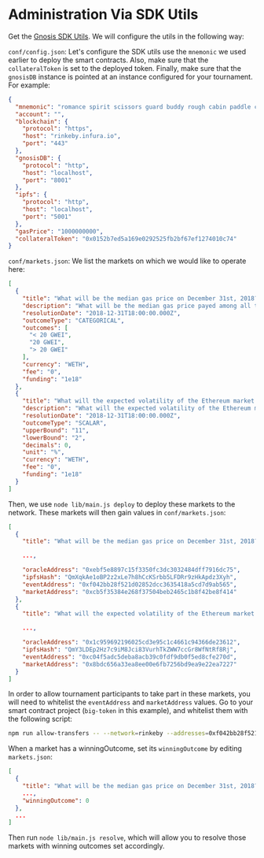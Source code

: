 # Administration Via SDK Utils

Get the [Gnosis SDK Utils](https://github.com/gnosis/gnosis-sdk-utils). We will configure the utils in the following way:

`conf/config.json`: Let's configure the SDK utils use the `mnemonic` we used earlier to deploy the smart contracts. Also, make sure that the `collateralToken` is set to the deployed token. Finally, make sure that the `gnosisDB` instance is pointed at an instance configured for your tournament. For example:

```json
{
  "mnemonic": "romance spirit scissors guard buddy rough cabin paddle cricket cactus clock buddy",
  "account": "",
  "blockchain": {
    "protocol": "https",
    "host": "rinkeby.infura.io",
    "port": "443"
  },
  "gnosisDB": {
    "protocol": "http",
    "host": "localhost",
    "port": "8001"
  },
  "ipfs": {
    "protocol": "http",
    "host": "localhost",
    "port": "5001"
  },
  "gasPrice": "1000000000",
  "collateralToken": "0x0152b7ed5a169e0292525fb2bf67ef1274010c74"
}
```

`conf/markets.json`: We list the markets on which we would like to operate here:

```json
[
  {
    "title": "What will be the median gas price on December 31st, 2018?",
    "description": "What will be the median gas price payed among all transactions on December 31st, 2018?",
    "resolutionDate": "2018-12-31T18:00:00.000Z",
    "outcomeType": "CATEGORICAL",
    "outcomes": [
      "< 20 GWEI",
      "20 GWEI",
      "> 20 GWEI"
    ],
    "currency": "WETH",
    "fee": "0",
    "funding": "1e18"
  },
  {
    "title": "What will the expected volatility of the Ethereum market be by December 31st over a 30-day estimate?",
    "description": "What will the expected volatility of the Ethereum market be by December 31st, 2018, over a 30-day estimate? Source: https://www.buybitcoinworldwide.com/ethereum-volatility/",
    "resolutionDate": "2018-12-31T18:00:00.000Z",
    "outcomeType": "SCALAR",
    "upperBound": "11",
    "lowerBound": "2",
    "decimals": 0,
    "unit": "%",
    "currency": "WETH",
    "fee": "0",
    "funding": "1e18"
  }
]
```

Then, we use `node lib/main.js deploy` to deploy these markets to the network. These markets will then gain values in `conf/markets.json`:

```json
[
  {
    "title": "What will be the median gas price on December 31st, 2018?",

    ...,

    "oracleAddress": "0xebf5e8897c15f3350fc3dc3032484dff7916dc75",
    "ipfsHash": "QmXqkAe1oBP2z2xLe7h8hCcKSrbb5LFDRr9zHkApdz3Xyh",
    "eventAddress": "0xf042bb28f521d02852dcc3635418a5cd7d9ab565",
    "marketAddress": "0xcb5f35384e268f37504beb2465c1b8f42be8f414"
  },
  {
    "title": "What will the expected volatility of the Ethereum market be by December 31st over a 30-day estimate?",

    ...,

    "oracleAddress": "0x1c959692196025cd3e95c1c4661c94366de23612",
    "ipfsHash": "QmY3LDEp2Hz7c9iM8Jci83VurhTkZWW7ccGr8WfNtRf8Rj",
    "eventAddress": "0xc04f5adc5deba8acb39c0fdf9db0f5ed8cfe270d",
    "marketAddress": "0x8bdc656a33ea8ee00e6fb7256bd9ea9e22ea7227"
  }
]
```

In order to allow tournament participants to take part in these markets, you will need to whitelist the `eventAddress` and `marketAddress` values. Go to your smart contract project (`big-token` in this example), and whitelist them with the following script:

```sh
npm run allow-transfers -- --network=rinkeby --addresses=0xf042bb28f521d02852dcc3635418a5cd7d9ab565,0xcb5f35384e268f37504beb2465c1b8f42be8f414,0xc04f5adc5deba8acb39c0fdf9db0f5ed8cfe270d,0x8bdc656a33ea8ee00e6fb7256bd9ea9e22ea7227
```

When a market has a winningOutcome, set its `winningOutcome` by editing `markets.json`:

```json
[
  {
    "title": "What will be the median gas price on December 31st, 2018?",
    ...,
    "winningOutcome": 0
  },
  ...
]
```

Then run `node lib/main.js resolve`, which will allow you to resolve those markets with winning outcomes set accordingly.
